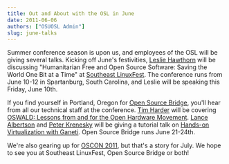 ```yaml
---
title: Out and About with the OSL in June
date: 2011-06-06
authors: ["OSUOSL Admin"]
slug: june-talks
---
```


Summer conference season is upon us, and employees of the OSL will be giving several talks. Kicking off June's
festivities, [Leslie Hawthorn](http://twitter.com/lhawthorn) will be discussing "Humanitarian Free and Open Source
Software: Saving the World One Bit at a Time" at [Southeast LinuxFest](http://southeastlinuxfest.org/). The conference
runs from June 10-12 in Spartanburg, South Carolina, and Leslie will be speaking this Friday, June 10th.

If you find yourself in Portland, Oregon for [Open Source Bridge](http://opensourcebridge.org/), you'll hear from all
our technical staff at the conference. [Tim Harder](http://opensourcebridge.org/users/534) will be covering
[OSWALD: Lessons from and for the Open Hardware Movement](http://opensourcebridge.org/sessions/629).
[Lance Albertson](http://twitter.com/ramereth) and [Peter Krenesky](http://twitter.com/kreneskyp) will be giving a
tutorial talk on [Hands-on Virtualization with Ganeti](http://opensourcebridge.org/sessions/522). Open Source Bridge
runs June 21-24th.

We're also gearing up for [OSCON 2011](http://www.oscon.com/oscon2011), but that's a story for July. We hope to see you
at Southeast LinuxFest, Open Source Bridge or both!
